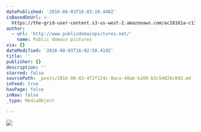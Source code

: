 ```yaml
---
datePublished: '2016-08-03T16:03:10.440Z'
isBasedOnUrl: >-
  https://the-grid-user-content.s3-us-west-2.amazonaws.com/ac18161a-c136-430d-af9f-963f86e911cc.jpg
author:
  - url: 'http://www.publicdomainpictures.net/'
    name: Public domain pictures
via: {}
dateModified: '2016-08-03T16:02:50.419Z'
title: ''
publisher: {}
description: ''
starred: false
sourcePath: _posts/2016-08-03-4f2f124c-0aca-40ab-b200-b3c54026c0d3.md
inFeed: true
hasPage: false
inNav: false
_type: MediaObject

---
```

![](https://the-grid-user-content.s3-us-west-2.amazonaws.com/f193161f-34d6-4b65-8bcc-10f05c792297.jpg)